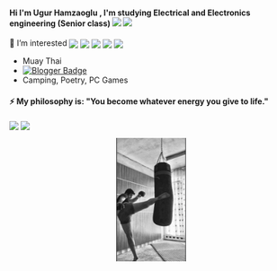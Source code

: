 #### Hi I'm Ugur Hamzaoglu , I'm studying Electrical and Electronics engineering (Senior class) <img src = "https://raw.githubusercontent.com/MartinHeinz/MartinHeinz/master/wave.gif" width = 50px> <img src = "https://media2.giphy.com/media/QssGEmpkyEOhBCb7e1/giphy.gif?cid=ecf05e47a0n3gi1bfqntqmob8g9aid1oyj2wr3ds3mg700bl&rid=giphy.gif" width = 50px></h1>

<p >
  🔭  I’m interested 
 <img width ='40px' align='center' src ='https://raw.githubusercontent.com/rahulbanerjee26/githubAboutMeGenerator/main/icons/java.svg'>
 <img width ='40px' align='center' src ='https://raw.githubusercontent.com/rahulbanerjee26/githubAboutMeGenerator/main/icons/spring.svg'> </a>
<img width ='40px' align='center' src ='https://raw.githubusercontent.com/rahulbanerjee26/githubAboutMeGenerator/main/icons/nodejs.svg'>
<img width ='40px' align='center' src ='https://raw.githubusercontent.com/rahulbanerjee26/githubAboutMeGenerator/main/icons/express.svg'>
<img width ='40px' align='center' src ='https://raw.githubusercontent.com/rahulbanerjee26/githubAboutMeGenerator/main/icons/reactjs.svg'>

<br>
</p>

-  Muay Thai
- [![Blogger Badge](https://img.shields.io/badge/-Blogger-FF9800?style=flat-quare&labelColor=FF9800&logo=Blogger&logoColor=white&link=link)](https://sanayazilarim.blogspot.com/)
- Camping, Poetry, PC Games
#### ⚡ My philosophy is: "You become whatever energy you give to life."

<a href = 'https://www.linkedin.com/in/ugur-hamzaoglu/'> <img width = '30px' align= 'center' src="https://raw.githubusercontent.com/rahulbanerjee26/githubAboutMeGenerator/main/icons/linked-in-alt.svg"/></a> 
<a href = 'https://www.twitter.com/UgurHmz'> <img width = '30px' align= 'center' src="https://raw.githubusercontent.com/rahulbanerjee26/githubAboutMeGenerator/main/icons/twitter.svg"/></a>  


<p align = 'center'>
 <img src="https://github.com/Ugurhamzaoglu67/ugurhamzaoglu67/blob/main/spor.jpeg" width="auto" height="220">

</p>


